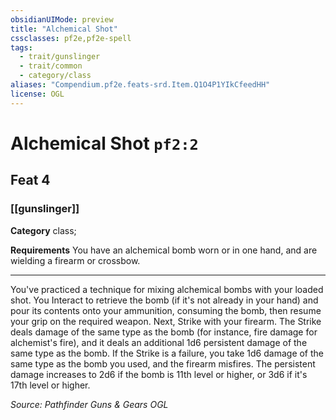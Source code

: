 ```yaml
---
obsidianUIMode: preview
title: "Alchemical Shot"
cssclasses: pf2e,pf2e-spell
tags:
  - trait/gunslinger
  - trait/common
  - category/class
aliases: "Compendium.pf2e.feats-srd.Item.Q1O4P1YIkCfeedHH"
license: OGL
---
```

# Alchemical Shot `pf2:2`
## Feat 4
### [[gunslinger]]

**Category** class; 




**Requirements** You have an alchemical bomb worn or in one hand, and are wielding a firearm or crossbow.

* * *

You've practiced a technique for mixing alchemical bombs with your loaded shot. You Interact to retrieve the bomb (if it's not already in your hand) and pour its contents onto your ammunition, consuming the bomb, then resume your grip on the required weapon. Next, Strike with your firearm. The Strike deals damage of the same type as the bomb (for instance, fire damage for alchemist's fire), and it deals an additional 1d6 persistent damage of the same type as the bomb. If the Strike is a failure, you take 1d6 damage of the same type as the bomb you used, and the firearm misfires. The persistent damage increases to 2d6 if the bomb is 11th level or higher, or 3d6 if it's 17th level or higher.

*Source: Pathfinder Guns & Gears*
*OGL*